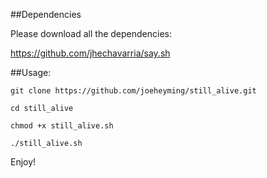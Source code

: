##Dependencies

Please download all the dependencies:

https://github.com/jhechavarria/say.sh

##Usage:

`git clone https://github.com/joeheyming/still_alive.git`

`cd still_alive`

`chmod +x still_alive.sh`

`./still_alive.sh`

Enjoy!
